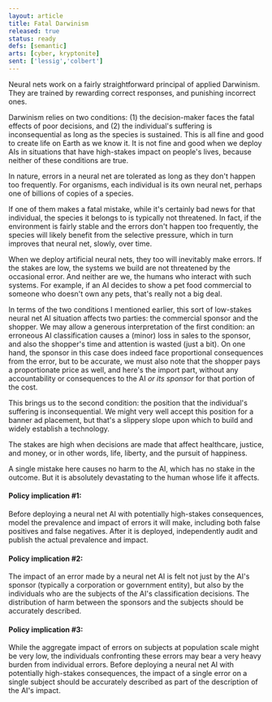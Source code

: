 ```yaml
---
layout: article
title: Fatal Darwinism
released: true
status: ready
defs: [semantic]
arts: [cyber, kryptonite]
sent: ['lessig','colbert']
---
```


Neural nets work on a fairly straightforward principal of applied
Darwinism.  They are trained by rewarding correct responses, and
punishing incorrect ones.

Darwinism relies on two conditions: (1) the decision-maker faces the
fatal effects of poor decisions, and (2) the individual's suffering is
inconsequential as long as the species is sustained. This is all fine
and good to create life on Earth as we know it. It is not fine and
good when we deploy AIs in situations that have high-stakes impact on
people's lives, because neither of these conditions are true.

In nature, errors in a neural net are tolerated as long as they don't
happen too frequently.  For organisms, each individual is its own neural net, 
perhaps one of billions of copies of a species.

If one of them makes a fatal mistake, while it's certainly bad news
for that individual, the species it belongs to is typically not
threatened. In fact, if the environment is fairly stable and the
errors don't happen too frequently, the species will likely benefit
from the selective pressure, which in turn improves that neural net,
slowly, over time.

When we deploy artificial neural nets, they too will inevitably make
errors.  If the stakes are low, the systems we build are not
threatened by the occasional error. And neither are we, the humans who
interact with such systems.  For example, if an AI decides to show a
pet food commercial to someone who doesn't own any pets, that's really
not a big deal.

In terms of the two conditions I mentioned earlier, this sort of
low-stakes neural net AI situation affects two parties: the commercial
sponsor and the shopper.  We may allow a generous interpretation of
the first condition: an erroneous AI classification causes a (minor)
loss in sales to the sponsor, and also the shopper's time and
attention is wasted (just a bit). On one hand, the sponsor in this
case does indeed face proportional consequences from the error, but to
be accurate, we must also note that the shopper pays a proportionate
price as well, and here's the import part, without any accountability
or consequences to the AI *or its sponsor* for that portion of the cost.

This brings us to the second condition: the position that the
individual's suffering is inconsequential. We might very well accept
this position for a banner ad placement, but that's a slippery slope
upon which to build and widely establish a technology.

The stakes are high when decisions are made that affect healthcare,
justice, and money, or in other words, life, liberty, and the pursuit
of happiness.

A single mistake here causes no harm to the AI, which has no stake
in the outcome. But it is absolutely devastating to the human whose
life it affects. 

#### Policy implication #1: 

Before deploying a neural net AI with potentially high-stakes
consequences, model the prevalence and impact of errors it will make,
including both false positives and false negatives.  After it is
deployed, independently audit and publish the actual prevalence and
impact.

#### Policy implication #2: 

The impact of an error made by a neural net AI is felt not just by the
AI's sponsor (typically a corporation or government entity), but also
by the individuals who are the subjects of the AI's classification
decisions.  The distribution of harm between the sponsors and the
subjects should be accurately described.

#### Policy implication #3: 

While the aggregate impact of errors on subjects at population scale
might be very low, the individuals confronting these errors may bear a
very heavy burden from individual errors. Before deploying a neural net AI
with potentially high-stakes consequences, the impact of a single error
on a single subject should be accurately described as part of the 
description of the AI's impact.
